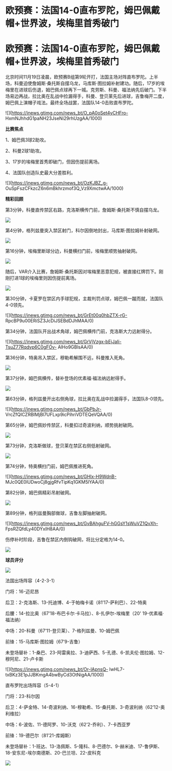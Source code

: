 # 欧预赛：法国14-0直布罗陀，姆巴佩戴帽+世界波，埃梅里首秀破门

# 欧预赛：法国14-0直布罗陀，姆巴佩戴帽+世界波，埃梅里首秀破门

北京时间11月19日凌晨，欧预赛B组第9轮开打，法国主场对阵直布罗陀。上半场，科曼迫使詹姆斯·桑托斯自摆乌龙，马库斯·图拉姆补射建功。随后，17岁的埃梅里在进球后伤退，姆巴佩点球再下一城。克劳斯、科曼、福法纳先后破门。下半场易边再战，拉比奥在乱战中捡漏得手，科曼、登贝莱先后进球，吉鲁梅开二度，姆巴佩上演帽子戏法。最终全场战罢，法国队14-0击败直布罗陀。

![](https://inews.gtimg.com/news_bt/O_pA0oSet4yCHFro-
HxmNJhhdG1paNH23JseNi29rhUzgAA/1000)

**比赛焦点**

1、姆巴佩3球2助攻。

2、科曼2球1助攻。

3、17岁的埃梅里首秀即破门，但因伤提前离场。

4、法国队创造队史最大分差胜利。

![](https://inews.gtimg.com/news_bt/OzKJBZ_g-
OuSpFszCFkzcZ6n6mBkhrzmof3Q_Vz9XmctwAA/1000)

**精彩回顾**

第3分钟，科曼直传禁区右路，克洛斯横传门前，詹姆斯·桑托斯不慎自摆乌龙。

![](https://inews.gtimg.com/news_bt/Gp1ywiJcxFZMCPDJu9uzU4EVhhPxPwmlIUPwsTV1Ju5PwAA/0)

第4分钟，格列兹曼突入禁区射门，科尔因倒地封出，马库斯·图拉姆补射破网。

![](https://inews.gtimg.com/news_bt/GwpsE6anHWTee59Wv3kBd7e6NFgILNNO6exLAi1K_6PIsAA/0)

第16分钟，埃梅里断球分边，科曼横扫门前，埃梅里顺势抽射破网。

![](https://inews.gtimg.com/news_bt/Gi1WVD7GGbH2SolvowFMskKMbJR5vyI8kigy24OcTpGT4AA/0)

随后，VAR介入比赛，詹姆斯·桑托斯因对埃梅里恶意犯规，被直接红牌罚下。刚刚打进1球的埃梅里则因伤提前离场。

![](https://inews.gtimg.com/news_bt/GGqGAxMOkE49cxCv7ZJNv9do1X6pUXXs3f4_hWrWdmxeIAA/0)

第30分钟，卡夏罗在禁区内手球犯规，主裁判罚点球，姆巴佩一蹴而就，法国队4-0领先。

![](https://inews.gtimg.com/news_bt/GrEt00q0hbZTX-rG-
RpcBP9u00ERiSZ3JcDiJSEBdDJhMAA/0)

第34分钟，法国队开出战术角球，姆巴佩横传门前，克洛斯大力远射得分。

![](https://inews.gtimg.com/news_bt/GrVjVzgx-bEjJaIi-TsuZ77Rqdvp6C0gFOv-
AlHo9GBlsAA/0)

第36分钟，特奥吊入禁区，穆勒希解围不远，科曼推入死角。

![](https://inews.gtimg.com/news_bt/GqXqQ2WWn1cF_ZTWzIudgDiykCEEj3PGG3ltg1-2GjtnAAA/0)

第37分钟，姆巴佩横传，替补登场的优素福·福法纳远射得手。

![](https://inews.gtimg.com/news_bt/GFphkVWgEjcittGh8OGQtptlLVI7FXNtCQTtOLr6wZF7AAA/0)

第63分钟，格列兹曼开出右侧角球，拉比奥在乱战中捡漏得手，法国队8-0领先。

![](https://inews.gtimg.com/news_bt/GbPbJr-
VrcZfQICZRBIMjBl7UFLxp9icPihriVDTEQeVQAA/0)

第65分钟，姆巴佩妙传禁区，科曼扣过奇波利纳，顺势挑射破网。

![](https://inews.gtimg.com/news_bt/GAPUcdGkLD5eL81oSXuvqL3zuig4jyX77oeDV7NC7uUGwAA/0)

第73分钟，克洛斯做球，登贝莱在禁区右侧低射破网。

![](https://inews.gtimg.com/news_bt/GlMS5KYaXMBra99wdTNetDEVuQzrN13lpPGLPRq5BXdSkAA/0)

第74分钟，特奥横扫门前，姆巴佩推进死角。

![](https://inews.gtimg.com/news_bt/GHlx-H9WdnB-
MJc0QE0lUDwoCj8gjgRfvTipKq1GKM5lYAA/0)

第82分钟，姆巴佩精彩吊射破网。

![](https://inews.gtimg.com/news_bt/GHYKXuD9FUwqISg7_ffbnQE9VvZQuxD1-nBZZW9ATUmiEAA/0)

第89分钟，格列兹曼胸部做球，吉鲁左脚抽射破网。

![](https://inews.gtimg.com/news_bt/GvBAhguFV-hGGsY1sWuVZ1QvXh-
FpsRZQfdLy40DYxIH8AA/0)

伤停补时阶段，吉鲁在禁区内倒钩破网，将比分定格为14-0。

![](https://inews.gtimg.com/news_bt/GkXeA8hUpzmd9p9LQZ9tUPhKsfkgnakg_DyESCY_A3c1UAA/0)

**球员评分**

![](https://inews.gtimg.com/news_bt/ONNp7NifDGA7DDSHQXuiWiZgy5frai8XklvNSBUcQppQQAA/1000)

法国出场阵容（4-2-3-1）

门将：16-迈尼昂

后卫：2-克洛斯、13-托迪博、4-于帕梅卡诺（81’17-萨利巴）、22-特奥

后腰：14-拉比奥（67’18-布巴卡尔·卡马拉）、8-扎伊尔-埃梅里（20' 19-优素福·福法纳）

中场：20-科曼（67’11-登贝莱）、7-格列兹曼、10-姆巴佩

前锋：15-马库斯·图拉姆（67’9-吉鲁）

未登场替补：1-桑巴、23-阿雷奥拉、3-迪萨西、5-孔德、6-凯夫伦·图拉姆、12-穆阿尼、21-卢卡斯

![](https://inews.gtimg.com/news_bt/Or-lApnsQ-
lwHL7-txBKz3E1pJJBKmgA4bwByCd3OtNigAA/1000)

直布罗陀出场阵容（5-4-1）

门将：23-科尔因

后卫：4-萨金特、14-奇波利纳、16-穆勒希、15-桑托斯、3-奇波利纳（62’12-奥利维拉）

中场：6-波佐、11-德阿罗、10-沃克（62’2-乔利）、7-卡西亚罗

前锋：19-德巴尔（81’21-库姆斯）

未登场替补：1-班达、13-洛佩斯、5-隆科、8-巴德尔、9-赫米迪、17-鲁伊斯、18-安东尼-埃尔南德斯、20-巴兰坦、22-皮科克

![](https://inews.gtimg.com/news_bt/OgRm3da6U0GBcb1CY7iuZ_YZfdtYq5gxdjVT5VkOPqNpgAA/1000)

